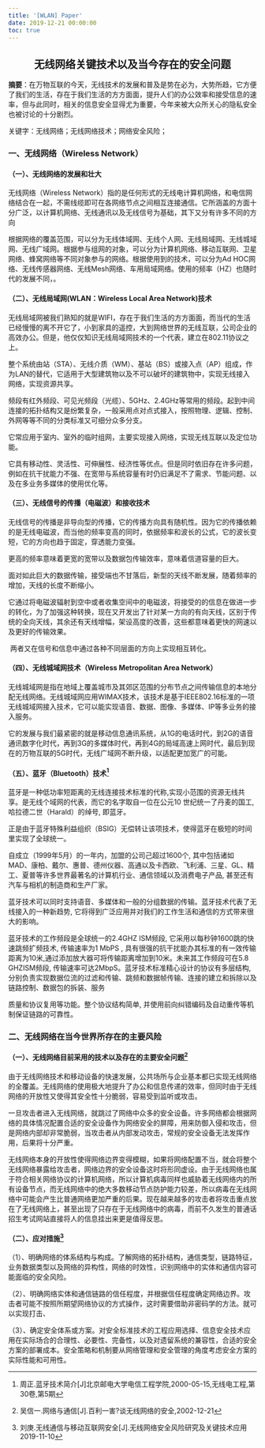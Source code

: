```yaml
---
title: '[WLAN] Paper'
date: 2019-12-21 00:00:00
toc: true
---
```


<center><h2>无线网络关键技术以及当今存在的安全问题</h2></center>

**摘要**：在万物互联的今天，无线技术的发展和普及是势在必为，大势所趋，它方便了我们的生活，存在于我们生活的方方面面，提升人们的办公效率和接受信息的速率，但与此同时，相关的信息安全显得尤为重要，今年来被大众所关心的隐私安全也被讨论的十分剧烈。

关键字：无线网络；无线网络技术；网络安全风险；

### 一、无线网络（Wireless Network）

#### （一）、无线网络的发展和壮大

无线网络（Wireless Network）指的是任何形式的无线电计算机网络，和电信网络结合在一起，不需线缆即可在各网络节点之间相互连接通信。它所涵盖的方面十分广泛，以计算机网络、无线通讯以及无线信号为基础，其下又分有许多不同的方向

根据网络的覆盖范围，可以分为无线体域网、无线个人网、无线局域网、无线城域网、无线广域网。根据参与组网的对象，可以分为计算机网络、移动互联网、卫星网络、蜂窝网络等不同对象参与的网络。根据使用到的技术，可以分为Ad HOC网络、无线传感器网络、无线Mesh网络、车用局域网络。使用的频率（HZ）也随时代的发展不同，。

#### （二）、无线局域网(WLAN：Wireless Local Area Network)技术

  无线局域网被我们熟知的就是WIFI，存在于我们生活的方方面面，而当代的生活已经慢慢的离不开它了，小到家具的遥控，大到网络世界的无线互联，公司企业的高效办公。但是，他仅仅知识无线局域网技术的一个代表，建立在802.11协议之上。

  整个系统由站（STA）、无线介质（WM）、基站（BS）或接入点（AP）组成，作为LAN的替代，它适用于大型建筑物以及不可以破坏的建筑物中，实现无线接入网络，实现资源共享。

​	频段有红外频段、可见光频段（光缆）、5GHz、2.4GHz等常用的频段。起到中间连接的拓扑结构又是纷繁复杂，一般采用点对点式接入，按照物理、逻辑、控制、外网等等不同的分类标准又可细分众多分支。
  
​	它常应用于室内、室外的临时组网，主要实现接入网络，实现无线互联以及定位功能。

​	它具有移动性、灵活性、可伸展性、经济性等优点。但是同时依旧存在许多问题，例如在抗干扰能力不强、在宽带与系统容量有时仍旧满足不了需求、节能问题、以及在多业务多媒体的使用优化等。

#### （三）、无线信号的传播（电磁波）和接收技术

​	无线信号的传播是非导向型的传播，它的传播方向具有随机性。因为它的传播依赖的是无线电磁波，而当他的频率变高的同时，依据频率和波长的公式，它的波长变短，它的方向也趋于固定，穿透能力变强。

​	更高的频率意味着更宽的宽带以及数据包传输效率，意味着信道容量的巨大。

​	面对如此巨大的数据传输，接受端也不甘落后，新型的天线不断发展，随着频率的增加，天线的长度不断缩小。

​	它通过将电磁波辐射到空中或者收集空间中的电磁波，将接受的的信息在做进一步的转化，为了加强这种转换，现在又开发出了针对某一方向的有向天线，区别于传统的全向天线，其余还有天线增幅，架设高度的改善，这些都意味着更快的网速以及更好的传输效果。

​	两者又在信号和信息中通过各种不同层面的方向上实现相互转化。

#### （四）、无线城域网技术（Wireless Metropolitan Area Network）

​	无线城域网是指在地域上覆盖城市及其郊区范围的分布节点之间传输信息的本地分配无线网络。无线城域网应用WIMAX技术，该技术是基于IEEE802.16标准的一项无线城域网接入技术，它可以能实现语音、数据、图像、多媒体、IP等多业务的接入服务。

​	它的发展与我们最紧密的就是移动信息通讯系统，从1G的电话时代，到2G的语音通讯数字化时代，再到3G的多媒体时代，再到4G的局域高速上网时代，最后到现在的万物互联的5G时代，无线广域网不断升级，以适配更加宽广的可能。

#### （五）、蓝牙（Bluetooth）技术[^1]

蓝牙是一种低功率短距离的无线连接技术标准的代称,实现小范围的资源无线共享。是无线个域网的代表，而它的名字取自一位在公元10 世纪统一了丹麦的国工, 哈拉德二世（Harald）的绰号, 即蓝牙。

正是由于蓝牙特殊利益组织（BSIG）无偿转让该项技术，使得蓝牙在极短的时间里实现了全球统一。

自成立（1999年5月）的一年内，加盟的公司己超过1600个, 其中包括诸如MAD、康柏、戴尔、惠普、德州仪器、高通以及卡西欧、飞利浦、三星、GL、精工、夏普等许多世界最著名的计算机行业、通信领域以及消费电子产品, 甚至还有汽车与相机的制造商和生产厂家。

蓝牙技术可以同时支持语音、多媒体和一般的分组数据的传输。蓝牙技术代表了无线接入的一种新趋势, 它将得到广泛应用并对我们的工作生活和通信的方式带来很大的影响。

蓝牙技术的工作频段是全球统一的2.4GHZ ISM频段, 它采用以每秒钟1600跳的快速跳频扩频技术, 传输速率为1 MbPS , 具有很强的抗干扰能办其标准的有一效传输距离为10米,通过添加放大器可将传输距离增加到10米。未来其工作频段可在5.8 GHZISM频段, 传输速率可达2MbpS。蓝牙技术标准精心设计的协议有多层结构,分别负责实现数据位流的过滤和传输、跳频和数据帧传输、连接的建立和拆除以及链路控制、数据包的拆装、服务

质量和协议复用等功能。整个协议结构简单, 并使用前向纠错编码及自动重传等机制保证链路的可靠性。

### 二、无线网络在当今世界所存在的主要风险

#### （一）、无线网络目前采用的技术以及存在的主要安全问题[^2]

由于无线网络技术和移动设备的快速发展，公共场所与企业基本都已实现无线网络的全覆盖。无线网络的使用极大地提升了办公和信息传递的效率，但同时由于无线网络的开放性又使得其安全性十分脆弱，容易受到监听或攻击。

一旦攻击者进入无线网络，就跳过了网络中众多的安全设备。许多网络都会根据网络的具体情况配置合适的安全设备作为网络安全的屏障，用来防御入侵和攻击，但是网络内部却非常脆弱，当攻击者从内部发动攻击，常规的安全设备无法发挥作用，后果将十分严重。

无线网络本身的开放性使得网络边界变得模糊，如果将网络配置不当，就会将整个无线网络暴露给攻击者，网络边界的安全设备这时将形同虚设。由于无线网络也属于符合相关网络协议的计算机网络，所以计算机病毒同样也威胁着无线网络内的所有设备节点，而无线网络中的绝大多数移动节点防护能力较差，所以病毒在无线网络中可能会产生比普通网络更加严重的后果。现在越来越多的攻击者将攻击重点放在了无线网络上，甚至出现了只存在于无线网络中的病毒，而前不久发生的普通话招生考试网站直接将人的信息挂出来更是值得反思。

#### （二）、应对措施[^3]

（1）、明确网络的体系结构与构成。了解网络的拓扑结构，通信类型，链路特征，业务数据类型以及网络的异构性，网络的时效性，识别网络中的实体和通信内容可能面临的安全风险。

（2）、明确网络实体和通信链路的信任程度，并根据信任程度确定网络边界。攻击者可能不按照所期望网络协议的方式操作，这时需要借助非密码学的方法。就可以实现打击、

（3）、确定安全体系或方案。对安全标准技术的工程应用选择、信息安全技术应用在实际场合的合理性、必要性、完备性，以及对遗留系统的兼容性，合适的安全方案的部署成本。安全策略和机制要从网络管理和安全管理的角度考虑安全方案的实际性能和可用性。


[^1]:周正.蓝牙技术简介[J]北京邮电大学电信工程学院,2000-05-15,无线电工程,第30卷,第5期

[^2]:吴信一.网络与通信[J].百利一害?谈无线网络的安全,2002-12-21

[^3]:刘庚.无线通信与移动互联网安全[J].无线网络安全风险研究及关键技术应用2019-11-10